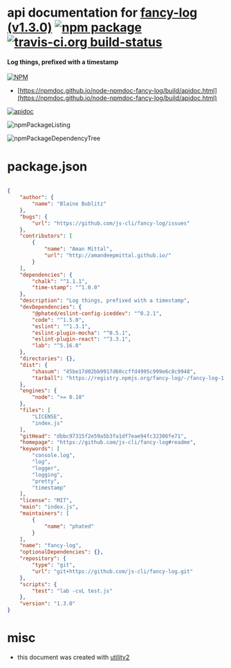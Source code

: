 # api documentation for  [fancy-log (v1.3.0)](https://github.com/js-cli/fancy-log#readme)  [![npm package](https://img.shields.io/npm/v/npmdoc-fancy-log.svg?style=flat-square)](https://www.npmjs.org/package/npmdoc-fancy-log) [![travis-ci.org build-status](https://api.travis-ci.org/npmdoc/node-npmdoc-fancy-log.svg)](https://travis-ci.org/npmdoc/node-npmdoc-fancy-log)
#### Log things, prefixed with a timestamp

[![NPM](https://nodei.co/npm/fancy-log.png?downloads=true&downloadRank=true&stars=true)](https://www.npmjs.com/package/fancy-log)

- [https://npmdoc.github.io/node-npmdoc-fancy-log/build/apidoc.html](https://npmdoc.github.io/node-npmdoc-fancy-log/build/apidoc.html)

[![apidoc](https://npmdoc.github.io/node-npmdoc-fancy-log/build/screenCapture.buildCi.browser.%252Ftmp%252Fbuild%252Fapidoc.html.png)](https://npmdoc.github.io/node-npmdoc-fancy-log/build/apidoc.html)

![npmPackageListing](https://npmdoc.github.io/node-npmdoc-fancy-log/build/screenCapture.npmPackageListing.svg)

![npmPackageDependencyTree](https://npmdoc.github.io/node-npmdoc-fancy-log/build/screenCapture.npmPackageDependencyTree.svg)



# package.json

```json

{
    "author": {
        "name": "Blaine Bublitz"
    },
    "bugs": {
        "url": "https://github.com/js-cli/fancy-log/issues"
    },
    "contributors": [
        {
            "name": "Aman Mittal",
            "url": "http://amandeepmittal.github.io/"
        }
    ],
    "dependencies": {
        "chalk": "^1.1.1",
        "time-stamp": "^1.0.0"
    },
    "description": "Log things, prefixed with a timestamp",
    "devDependencies": {
        "@phated/eslint-config-iceddev": "^0.2.1",
        "code": "^1.5.0",
        "eslint": "^1.3.1",
        "eslint-plugin-mocha": "^0.5.1",
        "eslint-plugin-react": "^3.3.1",
        "lab": "^5.16.0"
    },
    "directories": {},
    "dist": {
        "shasum": "45be17d02bb9917d60ccffd4995c999e6c8c9948",
        "tarball": "https://registry.npmjs.org/fancy-log/-/fancy-log-1.3.0.tgz"
    },
    "engines": {
        "node": ">= 0.10"
    },
    "files": [
        "LICENSE",
        "index.js"
    ],
    "gitHead": "dbbc97315f2e59a5b3fa1df7eae94fc32306fe71",
    "homepage": "https://github.com/js-cli/fancy-log#readme",
    "keywords": [
        "console.log",
        "log",
        "logger",
        "logging",
        "pretty",
        "timestamp"
    ],
    "license": "MIT",
    "main": "index.js",
    "maintainers": [
        {
            "name": "phated"
        }
    ],
    "name": "fancy-log",
    "optionalDependencies": {},
    "repository": {
        "type": "git",
        "url": "git+https://github.com/js-cli/fancy-log.git"
    },
    "scripts": {
        "test": "lab -cvL test.js"
    },
    "version": "1.3.0"
}
```



# misc
- this document was created with [utility2](https://github.com/kaizhu256/node-utility2)
